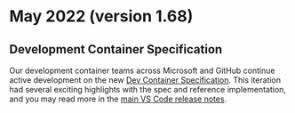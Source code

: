 # May 2022 (version 1.68)

## Development Container Specification

Our development container teams across Microsoft and GitHub continue active development on the new [Dev Container Specification](https://github.com/devcontainers/spec). This iteration had several exciting highlights with the spec and reference implementation, and you may read more in the [main VS Code release notes](https://code.visualstudio.com/updates/v1_68#_development-container-specification).
